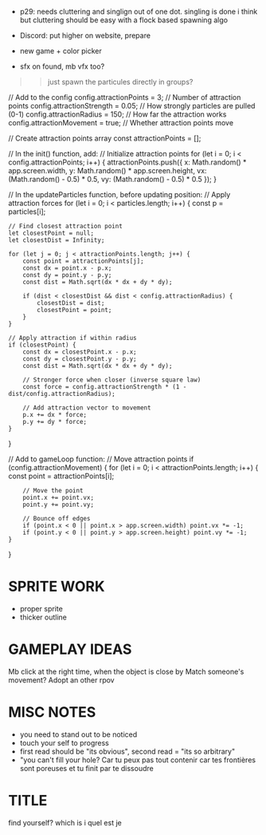 * p29: needs cluttering and singlign out of one dot. singling is done i think but cluttering should be easy with a flock based spawning algo

* Discord: put higher on website, prepare

* new game + color picker
* sfx on found, mb vfx too?




>> just spawn the particules directly in groups?

// Add to the config
config.attractionPoints = 3;          // Number of attraction points
config.attractionStrength = 0.05;     // How strongly particles are pulled (0-1)
config.attractionRadius = 150;        // How far the attraction works
config.attractionMovement = true;     // Whether attraction points move

// Create attraction points array
const attractionPoints = [];

// In the init() function, add:
// Initialize attraction points
for (let i = 0; i < config.attractionPoints; i++) {
    attractionPoints.push({
        x: Math.random() * app.screen.width,
        y: Math.random() * app.screen.height,
        vx: (Math.random() - 0.5) * 0.5,
        vy: (Math.random() - 0.5) * 0.5
    });
}

// In the updateParticles function, before updating position:
// Apply attraction forces
for (let i = 0; i < particles.length; i++) {
    const p = particles[i];
    
    // Find closest attraction point
    let closestPoint = null;
    let closestDist = Infinity;
    
    for (let j = 0; j < attractionPoints.length; j++) {
        const point = attractionPoints[j];
        const dx = point.x - p.x;
        const dy = point.y - p.y;
        const dist = Math.sqrt(dx * dx + dy * dy);
        
        if (dist < closestDist && dist < config.attractionRadius) {
            closestDist = dist;
            closestPoint = point;
        }
    }
    
    // Apply attraction if within radius
    if (closestPoint) {
        const dx = closestPoint.x - p.x;
        const dy = closestPoint.y - p.y;
        const dist = Math.sqrt(dx * dx + dy * dy);
        
        // Stronger force when closer (inverse square law)
        const force = config.attractionStrength * (1 - dist/config.attractionRadius);
        
        // Add attraction vector to movement
        p.x += dx * force;
        p.y += dy * force;
    }
}

// Add to gameLoop function:
// Move attraction points
if (config.attractionMovement) {
    for (let i = 0; i < attractionPoints.length; i++) {
        const point = attractionPoints[i];
        
        // Move the point
        point.x += point.vx;
        point.y += point.vy;
        
        // Bounce off edges
        if (point.x < 0 || point.x > app.screen.width) point.vx *= -1;
        if (point.y < 0 || point.y > app.screen.height) point.vy *= -1;
    }
}






# SPRITE WORK
* proper sprite
* thicker outline

# GAMEPLAY IDEAS
Mb click at the right time, when the object is close by 
Match someone's movement? Adopt an other rpov 


# MISC NOTES
* you need to stand out to be noticed
* touch your self to progress
* first read should be "its obvious", second read = "its so arbitrary"
* "you can't fill your hole? Car tu peux pas tout contenir car tes frontières sont poreuses et tu finit par te dissoudre 


# TITLE

find yourself?
which is i
quel est je
